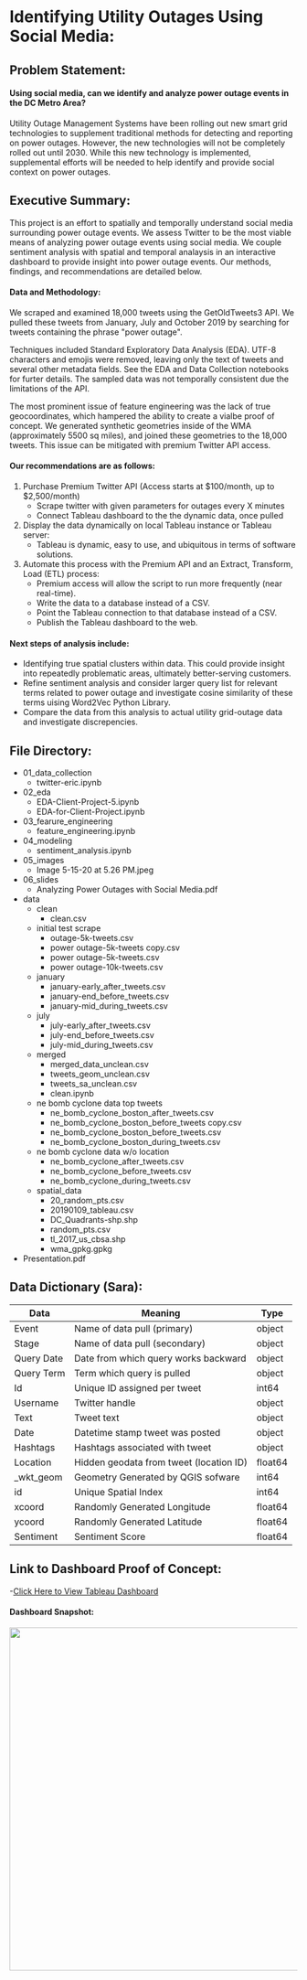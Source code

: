 # Identifying Utility Outages Using Social Media:

## Problem Statement: 

#### Using social media, can we identify and analyze power outage events in the DC Metro Area? 

Utility Outage Management Systems have been rolling out new smart grid technologies to supplement traditional methods for detecting and reporting on power outages. However, the new technologies will not be completely rolled out until 2030. While this new technology is implemented, supplemental efforts will be needed to help identify and provide social context on power outages.

## Executive Summary:
This project is an effort to spatially and temporally understand social media surrounding power outage events. We assess Twitter to be the most viable means of analyzing power outage events using social media. We couple sentiment analysis with spatial and temporal analaysis in an interactive dashboard to provide insight into power outage events. Our methods, findings, and recommendations are detailed below. 

#### Data and Methodology:
We scraped and examined 18,000 tweets using the GetOldTweets3 API. We pulled these tweets from January, July and October 2019 by searching for tweets containing the phrase "power outage".

Techniques included Standard Exploratory Data Analysis (EDA). UTF-8 characters and emojis were removed, leaving only the text of tweets and several other metadata fields. See the EDA and Data Collection notebooks for furter details. The sampled data was not temporally consistent due the limitations of the API.

The most prominent issue of feature engineering was the lack of true geocoordinates, which hampered the ability to create a vialbe proof of concept. We generated synthetic geometries inside of the WMA (approximately 5500 sq miles), and joined these geometries to the 18,000 tweets. This issue can be mitigated with premium Twitter API access.

#### Our recommendations are as follows:
1. Purchase Premium Twitter API (Access starts at $100/month, up to $2,500/month)
	- Scrape twitter with given parameters for outages every X minutes
	- Connect Tableau dashboard to the the dynamic data, once pulled
2. Display the data dynamically on local Tableau instance or Tableau server: 
	- Tableau is dynamic, easy to use, and ubiquitous in terms of software solutions.
3. Automate this process with the Premium API and an Extract, Transform, Load (ETL) process:
	- Premium access will allow the script to run more frequently (near real-time).
	- Write the data to a database instead of a CSV.
	- Point the Tableau connection to that database instead of a CSV.
	- Publish the Tableau dashboard to the web.
    
#### Next steps of analysis include:
- Identifying true spatial clusters within data. This could provide insight into repeatedly problematic areas, ultimately better-serving customers.
- Refine sentiment analysis and consider larger query list for relevant terms related to power outage and investigate cosine similarity of these terms uising Word2Vec Python Library.
- Compare the data from this analysis to actual utility grid-outage data and investigate discrepencies.

## File Directory: 
- 01_data_collection
   - twitter-eric.ipynb   
- 02_eda
   - EDA-Client-Project-5.ipynb
   - EDA-for-Client-Project.ipynb
- 03_fearure_engineering
   - feature_engineering.ipynb
- 04_modeling
   - sentiment_analysis.ipynb
- 05_images
   - Image 5-15-20 at 5.26 PM.jpeg
- 06_slides
   - Analyzing Power Outages with Social Media.pdf
- data
   - clean
      - clean.csv
   - initial test scrape
      - outage-5k-tweets.csv
      - power outage-5k-tweets copy.csv
      - power outage-5k-tweets.csv
      - power outage-10k-tweets.csv
   - january
      - january-early_after_tweets.csv
      - january-end_before_tweets.csv
      - january-mid_during_tweets.csv
   - july
     - july-early_after_tweets.csv
     - july-end_before_tweets.csv
     - july-mid_during_tweets.csv
   - merged 
      - merged_data_unclean.csv
      - tweets_geom_unclean.csv
      - tweets_sa_unclean.csv
      - clean.ipynb
   - ne bomb cyclone data top tweets
      - ne_bomb_cyclone_boston_after_tweets.csv
      - ne_bomb_cyclone_boston_before_tweets copy.csv
      - ne_bomb_cyclone_boston_before_tweets.csv
      - ne_bomb_cyclone_boston_during_tweets.csv
   - ne bomb cyclone data w/o location
      - ne_bomb_cyclone_after_tweets.csv
      - ne_bomb_cyclone_before_tweets.csv
      - ne_bomb_cyclone_during_tweets.csv
   - spatial_data
      - 20_random_pts.csv
      - 20190109_tableau.csv
      - DC_Quadrants-shp.shp
      - random_pts.csv
      - tl_2017_us_cbsa.shp
      - wma_gpkg.gpkg
- Presentation.pdf
 


## Data Dictionary (Sara):

| Data        | Meaning                                   | Type    |
|-------------|-------------------------------------------|---------|
| Event       | Name of data pull \(primary\)             | object  |
| Stage       | Name of data pull \(secondary\)           | object  |
| Query Date  | Date from which query works backward      | object  |
| Query Term  | Term which query is pulled                | object  |
| Id          | Unique ID assigned per tweet              | int64   |
| Username    | Twitter handle                            | object  |
| Text        | Tweet text                                | object  |
| Date        | Datetime stamp tweet was posted           | object  |
| Hashtags    | Hashtags associated with tweet            | object  |
| Location    | Hidden geodata from tweet \(location ID\) | float64 |
| \_wkt\_geom | Geometry Generated by QGIS sofware        | int64   |
| id          | Unique Spatial Index                      | int64   |
| xcoord      | Randomly Generated Longitude              | float64 |
| ycoord      | Randomly Generated Latitude               | float64 |
| Sentiment   | Sentiment Score                           | float64 |


## Link to Dashboard Proof of Concept:

-[Click Here to View Tableau Dashboard](https://public.tableau.com/views/GA_DSI_DC_PowerOutages_20200513/Dashboard?:display_count=y&publish=yes&:origin=viz_share_link)

#### Dashboard Snapshot:
 <image src = "05_images/Image%205-15-20%20at%205.26%20PM.jpeg" width = "600">
